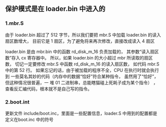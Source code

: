 ## 保护模式是在 loader.bin 中进入的

### 1.mbr.S

由于 loader.bin 超过了 512 字节，所以我们要把 mbr.S 中加载 loader.bin 的读入扇区数增大，
目前它是 1 扇区，为了避免将来再次修改，直接改成读入 4 扇区

loader.bin 是由 mbr.bin 中的函数 rd_disk_m_16 负责加载的，
其参数“读入扇区数”存入 cx 寄存器中。
所以，如果 loader.bin 的大小超过 mbr 所读取的扇区数，
切记一定要修改 mbr.S 中函数 rd_disk_m_16 的读入扇区数，
如代码 mbr.S 中的第 52 行。
如果忘记的话，由于被加载的程序不全，CPU 在执行时就会执行到
一些莫名其妙的代码（内存中的数据“恰好”符合某种指令，
虽然用了“恰好”，但这种情况很普遍，一
堆 01 二进制串，总能瞎猫碰上死耗子成为某个指令）
 ，查看反汇编代码，根本就不是自己写的指令。

### 2.boot.int

更新文件 include/boot.inc，里面是一些配置信息，loader.S 
中用到的配置都是定义在boot.inc 中的符号
